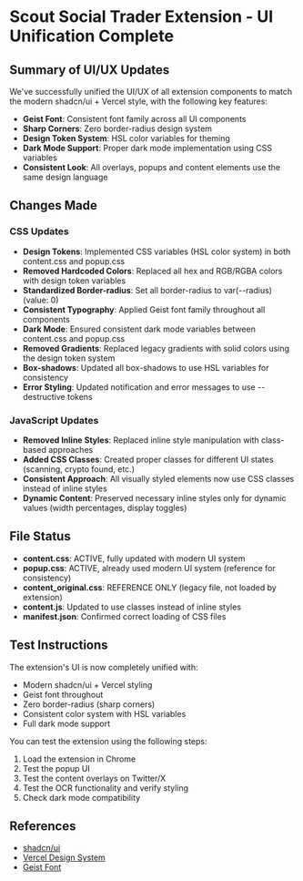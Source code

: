 # Scout Social Trader Extension - UI Unification Complete

## Summary of UI/UX Updates

We've successfully unified the UI/UX of all extension components to match the modern shadcn/ui + Vercel style, with the following key features:

- **Geist Font**: Consistent font family across all UI components
- **Sharp Corners**: Zero border-radius design system
- **Design Token System**: HSL color variables for theming
- **Dark Mode Support**: Proper dark mode implementation using CSS variables
- **Consistent Look**: All overlays, popups and content elements use the same design language

## Changes Made

### CSS Updates

- **Design Tokens**: Implemented CSS variables (HSL color system) in both content.css and popup.css
- **Removed Hardcoded Colors**: Replaced all hex and RGB/RGBA colors with design token variables
- **Standardized Border-radius**: Set all border-radius to var(--radius) (value: 0)
- **Consistent Typography**: Applied Geist font family throughout all components
- **Dark Mode**: Ensured consistent dark mode variables between content.css and popup.css
- **Removed Gradients**: Replaced legacy gradients with solid colors using the design token system
- **Box-shadows**: Updated all box-shadows to use HSL variables for consistency
- **Error Styling**: Updated notification and error messages to use --destructive tokens

### JavaScript Updates

- **Removed Inline Styles**: Replaced inline style manipulation with class-based approaches
- **Added CSS Classes**: Created proper classes for different UI states (scanning, crypto found, etc.)
- **Consistent Approach**: All visually styled elements now use CSS classes instead of inline styles
- **Dynamic Content**: Preserved necessary inline styles only for dynamic values (width percentages, display toggles)

## File Status

- **content.css**: ACTIVE, fully updated with modern UI system
- **popup.css**: ACTIVE, already used modern UI system (reference for consistency)
- **content_original.css**: REFERENCE ONLY (legacy file, not loaded by extension)
- **content.js**: Updated to use classes instead of inline styles
- **manifest.json**: Confirmed correct loading of CSS files

## Test Instructions

The extension's UI is now completely unified with:
- Modern shadcn/ui + Vercel styling
- Geist font throughout
- Zero border-radius (sharp corners)
- Consistent color system with HSL variables
- Full dark mode support

You can test the extension using the following steps:
1. Load the extension in Chrome
2. Test the popup UI
3. Test the content overlays on Twitter/X
4. Test the OCR functionality and verify styling
5. Check dark mode compatibility

## References

- [shadcn/ui](https://ui.shadcn.com/)
- [Vercel Design System](https://vercel.com/design)
- [Geist Font](https://vercel.com/font)
